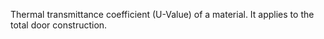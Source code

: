 ﻿Thermal transmittance coefficient (U-Value) of a material.
It applies to the total door construction.
